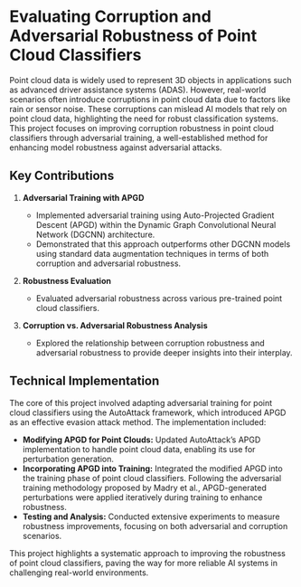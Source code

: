 # Evaluating Corruption and Adversarial Robustness of Point Cloud Classifiers

Point cloud data is widely used to represent 3D objects in applications such as advanced driver assistance systems (ADAS). However, real-world scenarios often introduce corruptions in point cloud data due to factors like rain or sensor noise. These corruptions can mislead AI models that rely on point cloud data, highlighting the need for robust classification systems. This project focuses on improving corruption robustness in point cloud classifiers through adversarial training, a well-established method for enhancing model robustness against adversarial attacks.

## Key Contributions

1. **Adversarial Training with APGD**  
   - Implemented adversarial training using Auto-Projected Gradient Descent (APGD) within the Dynamic Graph Convolutional Neural Network (DGCNN) architecture.  
   - Demonstrated that this approach outperforms other DGCNN models using standard data augmentation techniques in terms of both corruption and adversarial robustness.

2. **Robustness Evaluation**  
   - Evaluated adversarial robustness across various pre-trained point cloud classifiers.

3. **Corruption vs. Adversarial Robustness Analysis**  
   - Explored the relationship between corruption robustness and adversarial robustness to provide deeper insights into their interplay.

## Technical Implementation

The core of this project involved adapting adversarial training for point cloud classifiers using the AutoAttack framework, which introduced APGD as an effective evasion attack method. The implementation included:

- **Modifying APGD for Point Clouds:** Updated AutoAttack’s APGD implementation to handle point cloud data, enabling its use for perturbation generation.  
- **Incorporating APGD into Training:** Integrated the modified APGD into the training phase of point cloud classifiers. Following the adversarial training methodology proposed by Madry et al., APGD-generated perturbations were applied iteratively during training to enhance robustness.  
- **Testing and Analysis:** Conducted extensive experiments to measure robustness improvements, focusing on both adversarial and corruption scenarios.

This project highlights a systematic approach to improving the robustness of point cloud classifiers, paving the way for more reliable AI systems in challenging real-world environments.
